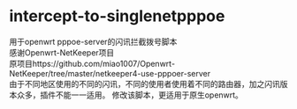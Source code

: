 # intercept-to-singlenetpppoe
用于openwrt pppoe-server的闪讯拦截拨号脚本
 <br>感谢Openwrt-NetKeeper项目
 <br>原项目https://github.com/miao1007/Openwrt-NetKeeper/tree/master/netkeeper4-use-pppoer-server
 <br>由于不同地区使用的不同的闪讯，不同的使用者使用着不同的路由器，加之闪讯版本众多，插件不能一一适用。
修改该脚本，更适用于原生openwrt。

